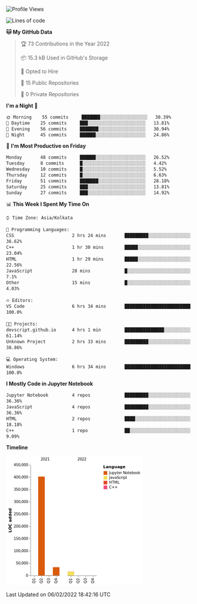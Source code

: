 <!--START_SECTION:waka-->
![Profile Views](http://img.shields.io/badge/Profile%20Views-0-blue)

![Lines of code](https://img.shields.io/badge/From%20Hello%20World%20I%27ve%20Written-453%20Thousand%20lines%20of%20code-blue)

**🐱 My GitHub Data** 

> 🏆 73 Contributions in the Year 2022
 > 
> 📦 15.3 kB Used in GitHub's Storage 
 > 
> 💼 Opted to Hire
 > 
> 📜 15 Public Repositories 
 > 
> 🔑 0 Private Repositories  
 > 
**I'm a Night 🦉** 

```text
🌞 Morning    55 commits     ███████░░░░░░░░░░░░░░░░░░   30.39% 
🌆 Daytime    25 commits     ███░░░░░░░░░░░░░░░░░░░░░░   13.81% 
🌃 Evening    56 commits     ███████░░░░░░░░░░░░░░░░░░   30.94% 
🌙 Night      45 commits     ██████░░░░░░░░░░░░░░░░░░░   24.86%

```
📅 **I'm Most Productive on Friday** 

```text
Monday       48 commits     ██████░░░░░░░░░░░░░░░░░░░   26.52% 
Tuesday      8 commits      █░░░░░░░░░░░░░░░░░░░░░░░░   4.42% 
Wednesday    10 commits     █░░░░░░░░░░░░░░░░░░░░░░░░   5.52% 
Thursday     12 commits     █░░░░░░░░░░░░░░░░░░░░░░░░   6.63% 
Friday       51 commits     ███████░░░░░░░░░░░░░░░░░░   28.18% 
Saturday     25 commits     ███░░░░░░░░░░░░░░░░░░░░░░   13.81% 
Sunday       27 commits     ███░░░░░░░░░░░░░░░░░░░░░░   14.92%

```


📊 **This Week I Spent My Time On** 

```text
⌚︎ Time Zone: Asia/Kolkata

💬 Programming Languages: 
CSS                      2 hrs 24 mins       █████████░░░░░░░░░░░░░░░░   36.62% 
C++                      1 hr 30 mins        █████░░░░░░░░░░░░░░░░░░░░   23.04% 
HTML                     1 hr 29 mins        █████░░░░░░░░░░░░░░░░░░░░   22.56% 
JavaScript               28 mins             █░░░░░░░░░░░░░░░░░░░░░░░░   7.1% 
Other                    15 mins             █░░░░░░░░░░░░░░░░░░░░░░░░   4.03%

🔥 Editors: 
VS Code                  6 hrs 34 mins       █████████████████████████   100.0%

🐱‍💻 Projects: 
devscript.github.io      4 hrs 1 min         ███████████████░░░░░░░░░░   61.14% 
Unknown Project          2 hrs 33 mins       █████████░░░░░░░░░░░░░░░░   38.86%

💻 Operating System: 
Windows                  6 hrs 34 mins       █████████████████████████   100.0%

```

**I Mostly Code in Jupyter Notebook** 

```text
Jupyter Notebook         4 repos             █████████░░░░░░░░░░░░░░░░   36.36% 
JavaScript               4 repos             █████████░░░░░░░░░░░░░░░░   36.36% 
HTML                     2 repos             ████░░░░░░░░░░░░░░░░░░░░░   18.18% 
C++                      1 repo              ██░░░░░░░░░░░░░░░░░░░░░░░   9.09%

```


**Timeline**

![Chart not found](https://raw.githubusercontent.com/ThejaswinS/ThejaswinS/main/charts/bar_graph.png) 


 Last Updated on 06/02/2022 18:42:16 UTC
<!--END_SECTION:waka-->





